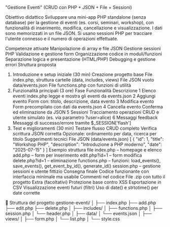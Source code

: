 "Gestione Eventi" (CRUD con PHP + JSON + File + Sessioni)

Obiettivo didattico
Sviluppare una mini-app PHP standalone (senza database) per la gestione di eventi (es. corsi, seminari, workshop), con funzionalità di inserimento, modifica, cancellazione e visualizzazione. I dati sono memorizzati in un file JSON. Si usano sessioni PHP per tracciare l'utente connesso e il numero di operazioni effettuate.

Competenze attivate
Manipolazione di array e file JSON
Gestione sessioni PHP
Validazione e gestione form
Organizzazione codice in moduli/funzioni
Separazione logica e presentazione (HTML/PHP)
Debugging e gestione errori
Struttura proposta
1. Introduzione e setup iniziale (30 min)
Creazione progetto base
File index.php, struttura cartelle (data, includes, views)
File JSON vuoto data/events.json
File functions.php con funzioni di utilità
2. Funzionalità principali (3 ore)
Fase	Funzionalità	Descrizione
1	Elenco eventi	index.php legge e mostra gli eventi da events.json
2	Aggiungi evento	Form con: titolo, descrizione, data evento
3	Modifica evento	Form precompilato con dati da events.json
4	Cancella evento	Conferma ed eliminazione da JSON
5	Sessioni	Tracciamento operazioni CRUD e utente simulato (es. via parametro ?user=alice)
6	Messaggi feedback	Messaggi di successo/errore tramite $_SESSION['flash']
3. Test e miglioramenti (30 min)
Testare flusso CRUD completo
Verifica scrittura JSON corretta
Opzionale: ordinamento per data, ricerca per titolo
Suggerimenti tecnici
File JSON (data/events.json)
[
  {
    "id": 1,
    "title": "Workshop PHP",
    "description": "Introduzione a PHP moderno",
    "date": "2025-07-15"
  }
]
Esempio struttura file
index.php – homepage e elenco
add.php – form per inserimento
edit.php?id=1 – form modifica
delete.php?id=1 – eliminazione
functions.php – funzioni: load_events(), save_events(), get_event_by_id(), generate_id()
session.php – gestione sessioni e utente fittizio
Consegna finale
Codice funzionante con interfaccia minimale ma usabile
Commenti nel codice
File .zip con tutto il progetto
Extra (facoltativi)
Protezione base contro XSS
Esportazione in CSV
Visualizzazione eventi futuri (filtri)
Uso di date() e strtotime() per date corrette

📁 Struttura del progetto
gestione-eventi/
│
├── index.php
├── add.php
├── edit.php
├── delete.php
│
├── includes/
│   ├── functions.php
│   ├── session.php
│   └── header.php
│
├── data/
│   └── events.json
│
├── views/
│   ├── form.php
│   └── list.php
│
└── style.css
